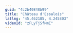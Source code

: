 ```yaml
---
guid: "4c2b40848b99"
title: "Château d'Essalois"
latlng: "45.462185, 4.245803"
videoId: "zFLyTjSfNmI" 
---
```

